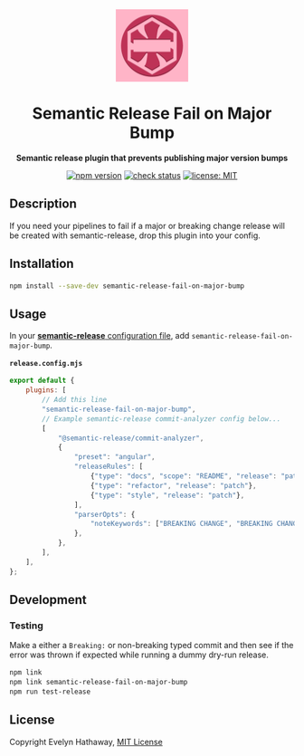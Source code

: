 <div align="center">

<img alt="Icon" width="128" height="128" align="center" src=".github/icon.png"/>

# Semantic Release Fail on Major Bump

**Semantic release plugin that prevents publishing major version bumps**

[![npm version](https://badgen.net/npm/v/semantic-release-fail-on-major-bump?icon=npm)](https://www.npmjs.com/package/semantic-release-fail-on-major-bump)
[![check status](https://badgen.net/github/checks/evelynhathaway/semantic-release-fail-on-major-bump/main?icon=github)](https://github.com/evelynhathaway/semantic-release-fail-on-major-bump/actions)
[![license: MIT](https://badgen.net/badge/license/MIT/blue)](/LICENSE)

</div>

## Description

If you need your pipelines to fail if a major or breaking change release will be created with semantic-release, drop this plugin into your config.

## Installation

```bash
npm install --save-dev semantic-release-fail-on-major-bump
```

## Usage

In your [**semantic-release** configuration file](https://semantic-release.gitbook.io/semantic-release/usage/configuration#configuration-file), add `semantic-release-fail-on-major-bump`.

**`release.config.mjs`**

```js
export default {
	plugins: [
		// Add this line
		"semantic-release-fail-on-major-bump",
		// Example semantic-release commit-analyzer config below...
		[
			"@semantic-release/commit-analyzer",
			{
				"preset": "angular",
				"releaseRules": [
					{"type": "docs", "scope": "README", "release": "patch"},
					{"type": "refactor", "release": "patch"},
					{"type": "style", "release": "patch"},
				],
				"parserOpts": {
					"noteKeywords": ["BREAKING CHANGE", "BREAKING CHANGES"],
				},
			},
		],
	],
};
```

## Development

### Testing

Make a either a `Breaking:` or non-breaking typed commit and then see if the error was thrown if expected while running
a dummy dry-run release.

```bash
npm link
npm link semantic-release-fail-on-major-bump
npm run test-release
```

## License

Copyright Evelyn Hathaway, [MIT License](/LICENSE)
